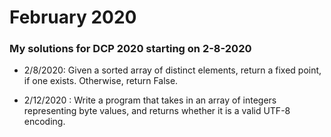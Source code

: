 # February 2020
### My solutions for DCP 2020 starting on 2-8-2020

- 2/8/2020: Given a sorted array of distinct elements, return a fixed point, if one exists. Otherwise, return False.

- 2/12/2020 : Write a program that takes in an array of integers representing byte values, and returns
whether it is a valid UTF-8 encoding.
